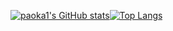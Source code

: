 [![paoka1's GitHub stats](https://github-readme-stats.vercel.app/api?username=paoka1&show_icons=true&theme=synthwave)](https://github.com/anuraghazra/github-readme-stats)[![Top Langs](https://github-readme-stats.vercel.app/api/top-langs/?username=paoka1&layout=compact&theme=synthwave&exclude_repo=paoka1.github.io)](https://github.com/anuraghazra/github-readme-stats)

